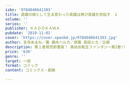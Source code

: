 ```yaml
---
isbn: '9784040641393'
title: 英雄の娘として生ま変わった英雄は再び英雄を目指す　２
volume: ''
series: ''
publisher: ＫＡＤＯＫＡＷＡ
pubdate: '2019-11-01'
cover: 'https://cover.openbd.jp/9784040641393.jpg'
author: 言寺あまね／著 鏑木ハルカ／原著 晃田ヒカ／企画
description: 第１巻発売即重版！ 美幼女転生ファンタジー第2巻!!
price: '630'
genre: ''
target: 一般
format: コミック
content: コミックス・劇画

---
```

